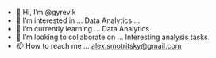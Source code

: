 - 👋 Hi, I’m @gyrevik
- 👀 I’m interested in ... Data Analytics ...
- 🌱 I’m currently learning ... Data Analytics
- 💞️ I’m looking to collaborate on ... Interesting analysis tasks
- 📫 How to reach me ... alex.smotritsky@gmail.com

<!---
gyrevik/gyrevik is a ✨ special ✨ repository because its `README.md` (this file) appears on your GitHub profile.
You can click the Preview link to take a look at your changes.
--->
